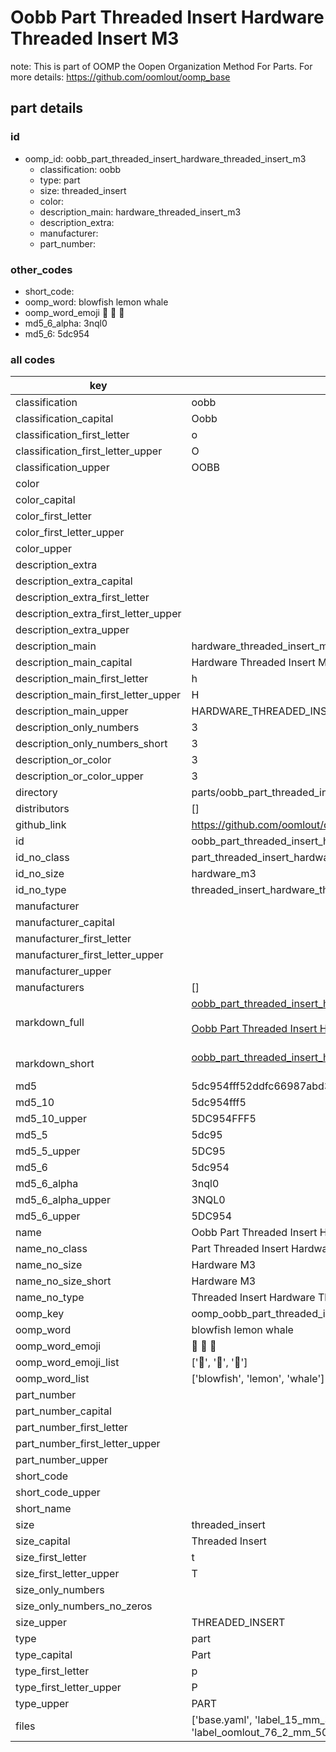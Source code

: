 # Oobb Part Threaded Insert Hardware Threaded Insert M3  

note: This is part of OOMP the Oopen Organization Method For Parts. For more details: https://github.com/oomlout/oomp_base

##  part details





### id
* oomp_id: oobb_part_threaded_insert_hardware_threaded_insert_m3
  * classification: oobb
  * type: part
  * size: threaded_insert
  * color: 
  * description_main: hardware_threaded_insert_m3
  * description_extra: 
  * manufacturer: 
  * part_number: 

### other_codes
* short_code: 
* oomp_word: blowfish lemon whale
* oomp_word_emoji :blowfish: :lemon: :whale:
* md5_6_alpha: 3nql0
* md5_6: 5dc954

### all codes 
| key | value |  
| --- | --- |  
| classification | oobb |  
| classification_capital | Oobb |  
| classification_first_letter | o |  
| classification_first_letter_upper | O |  
| classification_upper | OOBB |  
| color |  |  
| color_capital |  |  
| color_first_letter |  |  
| color_first_letter_upper |  |  
| color_upper |  |  
| description_extra |  |  
| description_extra_capital |  |  
| description_extra_first_letter |  |  
| description_extra_first_letter_upper |  |  
| description_extra_upper |  |  
| description_main | hardware_threaded_insert_m3 |  
| description_main_capital | Hardware Threaded Insert M3 |  
| description_main_first_letter | h |  
| description_main_first_letter_upper | H |  
| description_main_upper | HARDWARE_THREADED_INSERT_M3 |  
| description_only_numbers | 3 |  
| description_only_numbers_short | 3 |  
| description_or_color | 3 |  
| description_or_color_upper | 3 |  
| directory | parts/oobb_part_threaded_insert_hardware_threaded_insert_m3 |  
| distributors | [] |  
| github_link | https://github.com/oomlout/oomlout_oomp_part_src/tree/main/parts/oobb_part_threaded_insert_hardware_threaded_insert_m3/working |  
| id | oobb_part_threaded_insert_hardware_threaded_insert_m3 |  
| id_no_class | part_threaded_insert_hardware_threaded_insert_m3 |  
| id_no_size | hardware_m3 |  
| id_no_type | threaded_insert_hardware_threaded_insert_m3 |  
| manufacturer |  |  
| manufacturer_capital |  |  
| manufacturer_first_letter |  |  
| manufacturer_first_letter_upper |  |  
| manufacturer_upper |  |  
| manufacturers | [] |  
| markdown_full | [oobb_part_threaded_insert_hardware_threaded_insert_m3](https://github.com/oomlout/oomlout_oomp_part_src/tree/main/parts/oobb_part_threaded_insert_hardware_threaded_insert_m3/working)<br>[](https://github.com/oomlout/oomlout_oomp_part_src/tree/main/parts/oobb_part_threaded_insert_hardware_threaded_insert_m3/working)<br>[Oobb Part Threaded Insert Hardware Threaded Insert M3](https://github.com/oomlout/oomlout_oomp_part_src/tree/main/parts/oobb_part_threaded_insert_hardware_threaded_insert_m3/working)<br><br> |  
| markdown_short | [oobb_part_threaded_insert_hardware_threaded_insert_m3](https://github.com/oomlout/oomlout_oomp_part_src/tree/main/parts/oobb_part_threaded_insert_hardware_threaded_insert_m3/working)<br><br> |  
| md5 | 5dc954fff52ddfc66987abd30dae5146 |  
| md5_10 | 5dc954fff5 |  
| md5_10_upper | 5DC954FFF5 |  
| md5_5 | 5dc95 |  
| md5_5_upper | 5DC95 |  
| md5_6 | 5dc954 |  
| md5_6_alpha | 3nql0 |  
| md5_6_alpha_upper | 3NQL0 |  
| md5_6_upper | 5DC954 |  
| name | Oobb Part Threaded Insert Hardware Threaded Insert M3 |  
| name_no_class | Part Threaded Insert Hardware Threaded Insert M3 |  
| name_no_size | Hardware M3 |  
| name_no_size_short | Hardware M3 |  
| name_no_type | Threaded Insert Hardware Threaded Insert M3 |  
| oomp_key | oomp_oobb_part_threaded_insert_hardware_threaded_insert_m3 |  
| oomp_word | blowfish lemon whale |  
| oomp_word_emoji | :blowfish: :lemon: :whale: |  
| oomp_word_emoji_list | [':blowfish:', ':lemon:', ':whale:'] |  
| oomp_word_list | ['blowfish', 'lemon', 'whale'] |  
| part_number |  |  
| part_number_capital |  |  
| part_number_first_letter |  |  
| part_number_first_letter_upper |  |  
| part_number_upper |  |  
| short_code |  |  
| short_code_upper |  |  
| short_name |  |  
| size | threaded_insert |  
| size_capital | Threaded Insert |  
| size_first_letter | t |  
| size_first_letter_upper | T |  
| size_only_numbers |  |  
| size_only_numbers_no_zeros |  |  
| size_upper | THREADED_INSERT |  
| type | part |  
| type_capital | Part |  
| type_first_letter | p |  
| type_first_letter_upper | P |  
| type_upper | PART |  
| files | ['base.yaml', 'label_15_mm_30_mm.pdf', 'label_15_mm_30_mm.svg', 'label_76_2_mm_50_8_mm.pdf', 'label_76_2_mm_50_8_mm.svg', 'label_oomlout_76_2_mm_50_8_mm.pdf', 'label_oomlout_76_2_mm_50_8_mm.svg', 'readme.md', 'working.json', 'working.yaml'] |  
